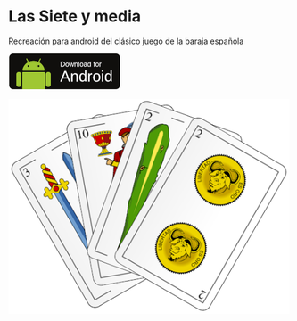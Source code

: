 # Las Siete y media

Recreación para android del clásico juego de la baraja española

[![download](https://github.com/Webierta/siete_media/blob/master/apk/download.png)](https://github.com/Webierta/siete_media/raw/master/apk/app.apk)

![Siete y media](https://github.com/Webierta/siete_media/blob/master/assets/images/portada.png)
